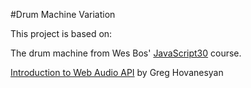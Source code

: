 #Drum Machine Variation

This project is based on: 

The drum machine from Wes Bos' [JavaScript30](https://javascript30.com/) course. 

[Introduction to Web Audio API](https://css-tricks.com/introduction-web-audio-api/) by Greg Hovanesyan




